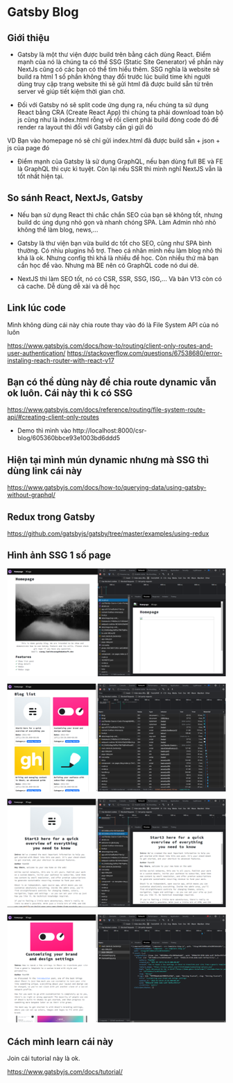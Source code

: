 # Gatsby Blog

## Giới thiệu

- Gatsby là một thư viện được build trên bằng cách dùng React. Điểm mạnh của nó là chúng ta có thể SSG (Static Site Generator) về phần này NextJs cũng có các bạn có thể tìm hiểu thêm. SSG nghĩa là website sẽ build ra html 1 số phần không thay đổi trước lúc build time khi người dùng truy cập trang website thì sẽ gửi html đã được build sẵn từ trên server về giúp tiết kiệm thời gian chờ.

- Đối với Gatsby nó sẽ split code ứng dụng ra, nếu chúng ta sử dụng React bằng CRA (Create React App) thì chúng ta phải download toàn bộ js cũng như là index.html rỗng về rồi client phải build đóng code đó để render ra layout thì đối với Gatsby cần gì gửi đó

VD Bạn vào homepage nó sẽ chỉ gửi index.html đã được build sẵn + json + js của page đó

- Điểm mạnh của Gatsby là sử dụng GraphQL, nếu bạn dùng full BE và FE là GraphQL thì cực kì tuyệt. Còn lại nếu SSR thì mình nghĩ NextJS vẫn là tốt nhất hiện tại.

## So sánh React, NextJs, Gatsby

- Nếu bạn sử dụng React thì chắc chắn SEO của bạn sẽ không tốt, nhưng build dc úng dụng nhỏ gọn và nhanh chóng SPA. Làm Admin nhỏ nhỏ không thể làm blog, news,...

- Gatsby là thư viện bạn vừa build dc tốt cho SEO, cũng như SPA bình thường. Có nhìu plugins hỗ trợ. Theo cá nhân mình nếu làm blog nhỏ thì khá là ok. Nhưng config thì khá là nhiều để học. Còn nhiều thứ mà bạn cần học để vào. Nhưng mà BE nên có GraphQL code nó dui dẻ.

- NextJS thì làm SEO tốt, nó có CSR, SSR, SSG, ISG,... Và bản V13 còn có cả cache. Dễ dùng dễ xài và dễ học

## Link lúc code

Mình không dùng cái này chia route thay vào đó là File System API của nó luôn

https://www.gatsbyjs.com/docs/how-to/routing/client-only-routes-and-user-authentication/
https://stackoverflow.com/questions/67538680/error-instaling-reach-router-with-react-v17

## Bạn có thể dùng này để chia route dynamic vẫn ok luôn. Cái này thì k có SSG

https://www.gatsbyjs.com/docs/reference/routing/file-system-route-api/#creating-client-only-routes

- Demo thì mình vào http://localhost:8000/csr-blog/605360bbce93e1003bd6ddd5

## Hiện tại mình mún dynamic nhưng mà SSG thì dùng link cái này

https://www.gatsbyjs.com/docs/how-to/querying-data/using-gatsby-without-graphql/

## Redux trong Gatsby

https://github.com/gatsbyjs/gatsby/tree/master/examples/using-redux

## Hình ảnh SSG 1 số page

![alt](./docs/Screenshot%202022-11-03%20142056.png)

![alt](./docs/Screenshot%202022-11-03%20142458.png)

![alt](./docs/Screenshot%202022-11-03%20142512.png)

![alt](./docs/Screenshot%202022-11-03%20142558.png)

## Cách mình learn cái này

Join cái tutorial này là ok.

https://www.gatsbyjs.com/docs/tutorial/
